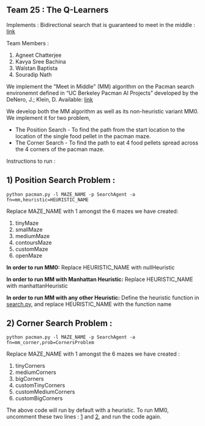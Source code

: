 ## Team 25 : The Q-Learners
Implements : Bidirectional search that is guaranteed to meet in the middle : [link](https://ojs.aaai.org/index.php/AAAI/article/view/10436/10295)

Team Members :
1. Agneet Chatterjee 
2. Kavya Sree Bachina 
3. Walstan Baptista 
4. Souradip Nath 

We implement the "Meet in Middle" (MM) algorithm on the Pacman search environemnt defined in “UC Berkeley Pacman AI Projects” developed by the DeNero, J.; Klein, D. Available: [link](http://ai.berkeley.edu/project_overview.html.)

We develop both the MM algorithm as well as its non-heuristic variant MM0. We implement it for two problem,

* The Position Search - To find the path from the start location to the location of the single food pellet in the pacman maze.
* The Corner Search - To find the path to eat 4 food pellets spread across the 4 corners of the pacman maze.

Instructions to run : 

## 1) Position Search Problem : 

```python pacman.py -l MAZE_NAME -p SearchAgent -a fn=mm,heuristic=HEURISTIC_NAME```

Replace MAZE_NAME with 1 amongst the 6 mazes we have created:

1. tinyMaze
2. smallMaze
3. mediumMaze
4. contoursMaze
5. customMaze
6. openMaze

**In order to run MM0:** Replace HEURISTIC_NAME with nullHeuristic

**In order to run MM with Manhattan Heuristic:** Replace HEURISTIC_NAME with manhattanHeuristic

**In order to run MM with any other Heuristic:** Define the heuristic function in [search.py](https://github.com/walstanb/bidirectional-search/blob/main/search/search.py), and replace HEURISTIC_NAME with the function name



## 2) Corner Search Problem : 

```python pacman.py -l MAZE_NAME -p SearchAgent -a fn=mm_corner,prob=CornersProblem```

Replace MAZE_NAME with 1 amongst the 6 mazes we have created : 

1. tinyCorners
2. mediumCorners
3. bigCorners
4. customTinyCorners
5. customMediumCorners
6. customBigCorners

The above code will run by default with a heuristic. To run MM0, uncomment these two lines : [1](https://github.com/walstanb/bidirectional-search/blob/main/search/search.py#L556) and [2](https://github.com/walstanb/bidirectional-search/blob/main/search/search.py#L656), and run the code again.
